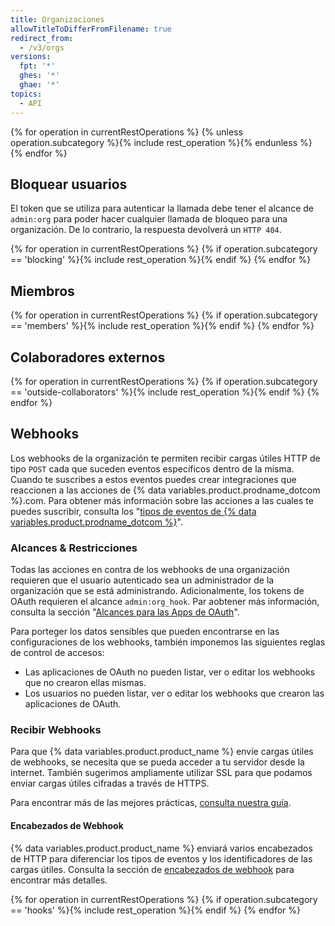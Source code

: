 ```yaml
---
title: Organizaciones
allowTitleToDifferFromFilename: true
redirect_from:
  - /v3/orgs
versions:
  fpt: '*'
  ghes: '*'
  ghae: '*'
topics:
  - API
---
```


{% for operation in currentRestOperations %}
  {% unless operation.subcategory %}{% include rest_operation %}{% endunless %}
{% endfor %}

## Bloquear usuarios

El token que se utiliza para autenticar la llamada debe tener el alcance de `admin:org` para poder hacer cualquier llamada de bloqueo para una organización. De lo contrario, la respuesta devolverá un `HTTP 404`.

{% for operation in currentRestOperations %}
  {% if operation.subcategory == 'blocking' %}{% include rest_operation %}{% endif %}
{% endfor %}

## Miembros

{% for operation in currentRestOperations %}
  {% if operation.subcategory == 'members' %}{% include rest_operation %}{% endif %}
{% endfor %}

## Colaboradores externos

{% for operation in currentRestOperations %}
  {% if operation.subcategory == 'outside-collaborators' %}{% include rest_operation %}{% endif %}
{% endfor %}

## Webhooks

Los webhooks de la organización te permiten recibir cargas útiles HTTP de tipo `POST` cada que suceden eventos específicos dentro de la misma. Cuando te suscribes a estos eventos puedes crear integraciones que reaccionen a las acciones de {% data variables.product.prodname_dotcom %}.com. Para obtener más información sobre las acciones a las cuales te puedes suscribir, consulta los "[tipos de eventos de {% data variables.product.prodname_dotcom %}](/developers/webhooks-and-events/github-event-types)".

### Alcances & Restricciones

Todas las acciones en contra de los webhooks de una organización requieren que el usuario autenticado sea un administrador de la organización que se está administrando. Adicionalmente, los tokens de OAuth requieren el alcance `admin:org_hook`. Par aobtener más información, consulta la sección "[Alcances para las Apps de OAuth](/developers/apps/scopes-for-oauth-apps)".

Para porteger los datos sensibles que pueden encontrarse en las configuraciones de los webhooks, también imponemos las siguientes reglas de control de accesos:

- Las aplicaciones de OAuth no pueden listar, ver o editar los webhooks que no crearon ellas mismas.
- Los usuarios no pueden listar, ver o editar los webhooks que crearon las aplicaciones de OAuth.

### Recibir Webhooks

Para que {% data variables.product.product_name %} envíe cargas útiles de webhooks, se necesita que se pueda acceder a tu servidor desde la internet. También sugerimos ampliamente utilizar SSL para que podamos enviar cargas útiles cifradas a través de HTTPS.

Para encontrar más de las mejores prácticas, [consulta nuestra guía](/guides/best-practices-for-integrators/).

#### Encabezados de Webhook

{% data variables.product.product_name %} enviará varios encabezados de HTTP para diferenciar los tipos de eventos y los identificadores de las cargas útiles. Consulta la sección de [encabezados de webhook](/webhooks/event-payloads/#delivery-headers) para encontrar más detalles.

{% for operation in currentRestOperations %}
  {% if operation.subcategory == 'hooks' %}{% include rest_operation %}{% endif %}
{% endfor %}
